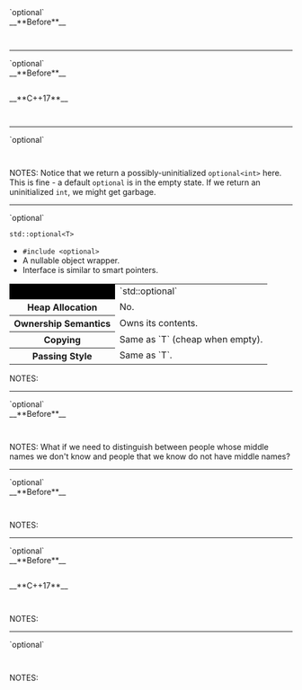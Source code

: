 <div class="slide-title">`optional`</div>

<div class="left">
<span style="display: block">__**Before**__</span>

<pre style="display: inline-block;"><code class='sample' sample='cpp17_features/
31_library_optional
/
00_convert_interface_error_handling_cpp98_vs_cpp17.cpp
#left
'></code></pre>
</div>

<div class="right">
</div>

---

<div class="slide-title">`optional`</div>

<div class="left">
<span style="display: block">__**Before**__</span>

<pre style="display: inline-block;"><code class='sample' sample='cpp17_features/
31_library_optional
/
00_convert_interface_error_handling_cpp98_vs_cpp17.cpp
#left
'></code></pre>
</div>

<div class="right">
<span style="display: block">__**C++17**__</span>

<pre style="display: inline-block;"><code class='sample' sample='cpp17_features/
31_library_optional
/
00_convert_interface_error_handling_cpp98_vs_cpp17.cpp
#right
'></code></pre>
</div>

---


<div class="slide-title">`optional`</div>

<pre style="display: inline-block;"><code class='sample' sample='cpp17_features/
31_library_optional
/
01_convert_cpp17_optional.cpp
#primary
'></code></pre>

NOTES:
Notice that we return a possibly-uninitialized `optional<int>` here.
This is fine - a default `optional` is in the empty state.
If we return an uninitialized `int`, we might get garbage.

---

<div class="slide-title">`optional`</div>

`std::optional<T>`

* `#include <optional>`
* A nullable object wrapper.
* Interface is similar to smart pointers.


<table>
<tr><th style="background: #000; border-top: 0px; border-left: 0px;"></th>
                                    <td>`std::optional<T>`</td></tr>
<tr><th>Heap Allocation</th>        <td>No.</td>
<tr><th>Ownership Semantics</th>    <td>Owns its contents.</td></tr>
<tr><th>Copying</th>                <td>Same as `T` (cheap when empty).</td></tr>
<tr><th>Passing Style</th>          <td>Same as `T`.</td></tr>
</table>

NOTES:

---

<div class="slide-title">`optional`</div>

<div class="left">
<span style="display: block">__**Before**__</span>

<pre style="display: inline-block;"><code class='sample' sample='cpp17_features/
31_library_optional
/
10_person_empty_is_unknown_before.cpp
#primary
'></code></pre>
</div>

<div class="right">
</div>

NOTES:
What if we need to distinguish between people whose middle names we don't know
and people that we know do not have middle names?

---

<div class="slide-title">`optional`</div>

<div class="left">
<span style="display: block">__**Before**__</span>

<pre style="display: inline-block;"><code class='sample' sample='cpp17_features/
31_library_optional
/
11_person_before_vs_cpp17.cpp
#left
'></code></pre>
</div>

<div class="right">
</div>

NOTES:

---

<div class="slide-title">`optional`</div>

<div class="left">
<span style="display: block">__**Before**__</span>

<pre style="display: inline-block;"><code class='sample' sample='cpp17_features/
31_library_optional
/
11_person_before_vs_cpp17.cpp
#left
'></code></pre>
</div>

<div class="right">
<span style="display: block">__**C++17**__</span>

<pre style="display: inline-block;"><code class='sample' sample='cpp17_features/
31_library_optional
/
11_person_before_vs_cpp17.cpp
#right
'></code></pre>
</div>

NOTES:

---

<div class="slide-title">`optional`</div>

<pre style="display: inline-block;"><code class='sample' sample='cpp17_features/
31_library_optional
/
11_slice_optional_arguments.cpp
#left
'></code></pre>

NOTES:
